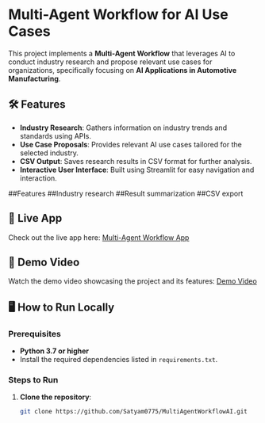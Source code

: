 # Multi-Agent Workflow for AI Use Cases

This project implements a **Multi-Agent Workflow** that leverages AI to conduct industry research and propose relevant use cases for organizations, specifically focusing on **AI Applications in Automotive Manufacturing**.

## 🛠️ Features

- **Industry Research**: Gathers information on industry trends and standards using APIs.
- **Use Case Proposals**: Provides relevant AI use cases tailored for the selected industry.
- **CSV Output**: Saves research results in CSV format for further analysis.
- **Interactive User Interface**: Built using Streamlit for easy navigation and interaction.
  
##Features
##Industry research
##Result summarization
##CSV export

## 🚀 Live App

Check out the live app here: [Multi-Agent Workflow App](https://huggingface.co/spaces/Satyam0077/MultiAgentWorkflowAI)

## 🎥 Demo Video

Watch the demo video showcasing the project and its features: [Demo Video](https://youtu.be/0msTaU0eH_o?si=D_ziF8fofmIGHdrG)

## 🖥️ How to Run Locally

### Prerequisites

- **Python 3.7 or higher**
- Install the required dependencies listed in `requirements.txt`.

### Steps to Run

1. **Clone the repository**:
   ```bash
   git clone https://github.com/Satyam0775/MultiAgentWorkflowAI.git

